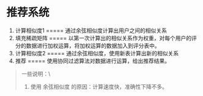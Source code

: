 # 推荐系统

1. 计算相似度1 ===== 通过余弦相似度计算出用户之间的相似关系
2. 填充稀疏矩阵 ===== 以第一次计算出的相似关系作为权重，对每个用户的评分的数据进行加权运算，将加权运算的数据加入到评分表中。
3. 计算相似度2 ===== 通过余弦相似度，使用新表计算出新的相似关系
4. 推荐 ===== 使用协同过滤算法对数据进行运算，给出推荐结果。

> 一些说明：\
> 1. 使用 余弦相似度 的原因：计算速度快，准确性下降不多。